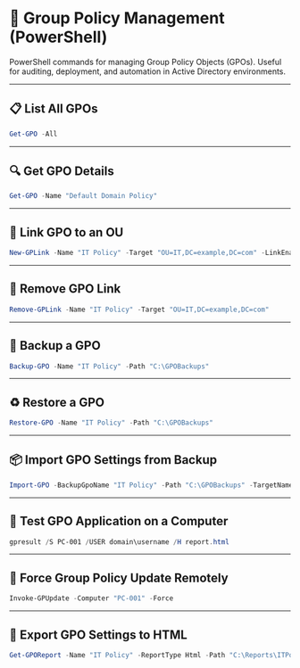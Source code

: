 
# 📜 Group Policy Management (PowerShell)

PowerShell commands for managing Group Policy Objects (GPOs). Useful for auditing, deployment, and automation in Active Directory environments.

---

## 📋 List All GPOs
```powershell
Get-GPO -All
```

---

## 🔍 Get GPO Details
```powershell
Get-GPO -Name "Default Domain Policy"
```

---

## 🔗 Link GPO to an OU
```powershell
New-GPLink -Name "IT Policy" -Target "OU=IT,DC=example,DC=com" -LinkEnabled Yes
```

---

## 🔗 Remove GPO Link
```powershell
Remove-GPLink -Name "IT Policy" -Target "OU=IT,DC=example,DC=com"
```

---

## 💾 Backup a GPO
```powershell
Backup-GPO -Name "IT Policy" -Path "C:\GPOBackups"
```

---

## ♻️ Restore a GPO
```powershell
Restore-GPO -Name "IT Policy" -Path "C:\GPOBackups"
```

---

## 📦 Import GPO Settings from Backup
```powershell
Import-GPO -BackupGpoName "IT Policy" -Path "C:\GPOBackups" -TargetName "Imported IT Policy"
```

---

## 🧪 Test GPO Application on a Computer
```powershell
gpresult /S PC-001 /USER domain\username /H report.html
```

---

## 🔁 Force Group Policy Update Remotely
```powershell
Invoke-GPUpdate -Computer "PC-001" -Force
```

---

## 📄 Export GPO Settings to HTML
```powershell
Get-GPOReport -Name "IT Policy" -ReportType Html -Path "C:\Reports\ITPolicy.html"
```
